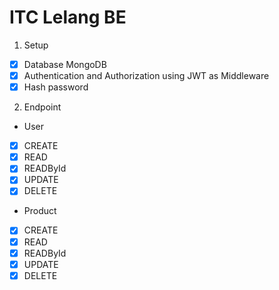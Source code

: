 # ITC Lelang BE

1. Setup
- [x] Database MongoDB
- [x] Authentication and Authorization using JWT as Middleware
- [x] Hash password

2. Endpoint

- User
- [x] CREATE 
- [x] READ 
- [x] READById
- [x] UPDATE 
- [x] DELETE 

- Product
- [x] CREATE 
- [x] READ 
- [x] READById
- [x] UPDATE 
- [x] DELETE 
